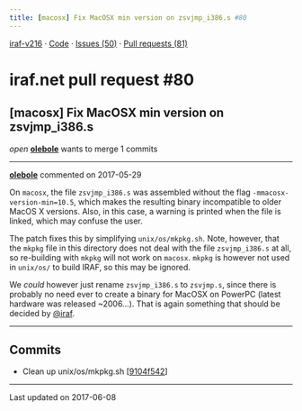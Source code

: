 ```yaml
---
title: [macosx] Fix MacOSX min version on zsvjmp_i386.s #80
---
```


[iraf-v216](/iraf-v216) · [Code](https://github.com/iraf-community/iraf/tree/iraf-v216) · [Issues (50)](/iraf-v216/issues) · [Pull requests (81)](/iraf-v216/issues/pulls)

# iraf.net pull request #80
## [macosx] Fix MacOSX min version on zsvjmp_i386.s
*open* **[olebole](https://github.com/olebole)** wants to merge 1 commits

- - - -

**[olebole](https://github.com/olebole)** commented on 2017-05-29

On `macosx`, the file `zsvjmp_i386.s` was assembled without the flag `-mmacosx-version-min=10.5`, which makes the resulting binary incompatible to older MacOS X versions. Also, in this case, a warning is printed when the file is linked, which may confuse the user.  
  
The patch fixes this by simplifying `unix/os/mkpkg.sh`. Note, however, that the `mkpkg` file in this directory does not deal with the file `zsvjmp_i386.s` at all, so re-building with `mkpkg` will not work on `macosx`. `mkpkg` is however not used in `unix/os/` to build IRAF, so this may be ignored.  
  
We _could_ however just rename  `zsvjmp_i386.s` to  `zsvjmp.s`, since there is probably no need ever to create a binary for MacOSX on PowerPC (latest hardware was released ~2006...). That is again something that should be decided by [@iraf](https://github.com/iraf).
- - - -

## Commits

* Clean up unix/os/mkpkg.sh [[9104f542](https://github.com/iraf-community/iraf/commit/9104f5421a0062194d017728d88a58370d286470)]

- - - -

Last updated on 2017-06-08
